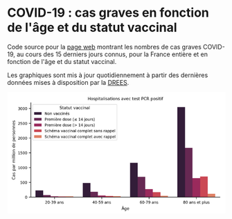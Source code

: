 # COVID-19 : cas graves en fonction de l'âge et du statut vaccinal

Code source pour la [page web](https://share.streamlit.io/vivien0000/vaccine-stats/app.py) montrant les nombres de cas graves COVID-19, au cours des 15 derniers jours connus, pour la France entière et en fonction de l'âge et du statut vaccinal.

Les graphiques sont mis à jour quotidiennement à partir des dernières données mises à disposition par la [DREES](https://data.drees.solidarites-sante.gouv.fr/explore/dataset/covid-19-resultats-par-age-issus-des-appariements-entre-si-vic-si-dep-et-vac-si/information/).

![Copie d'écran](screenshot.png)